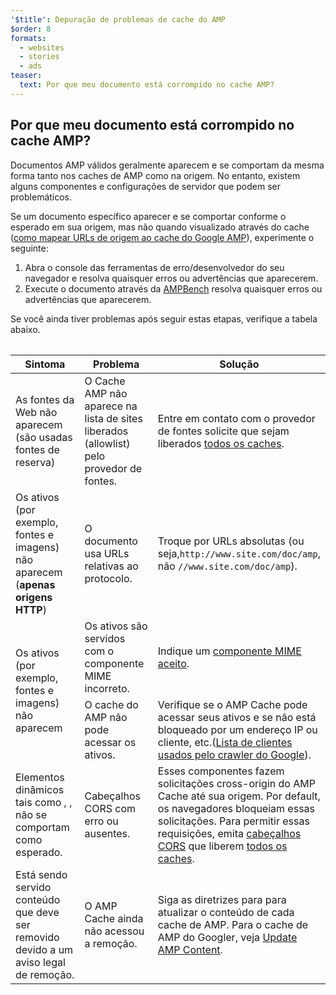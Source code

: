 ```yaml
---
'$title': Depuração de problemas de cache do AMP
$order: 8
formats:
  - websites
  - stories
  - ads
teaser:
  text: Por que meu documento está corrompido no cache AMP?
---
```


<!--
This file is imported from https://github.com/ampproject/amphtml/blob/master/spec/amp-cache-debugging.md.
Please do not change this file.
If you have found a bug or an issue please
have a look and request a pull request there.
-->

## Por que meu documento está corrompido no cache AMP? <a name="why-is-my-doc-broken-on-an-amp-cache"></a>

Documentos AMP válidos geralmente aparecem e se comportam da mesma forma tanto nos caches de AMP como na origem. No entanto, existem alguns componentes e configurações de servidor que podem ser problemáticos.

Se um documento específico aparecer e se comportar conforme o esperado em sua origem, mas não quando visualizado através do cache ([como mapear URLs de origem ao cache do Google AMP](https://developers.google.com/amp/cache/overview#amp-cache-url-format)), experimente o seguinte:

1. Abra o console das ferramentas de erro/desenvolvedor do seu navegador e resolva quaisquer erros ou advertências que aparecerem.
2. Execute o documento através da [AMPBench](https://search.google.com/test/amp) resolva quaisquer erros ou advertências que aparecerem.

Se você ainda tiver problemas após seguir estas etapas, verifique a tabela abaixo.

<table>
<table>
  <thead>
    <tr>
      <th width="30%">Sintoma</th>
      <th width="30%">Problema</th>
      <th width="40%">Solução</th>
    </tr>
  </thead>
  <tbody>
    <tr>
      <td>As fontes da Web não aparecem (são usadas fontes de reserva)</td>
      <td>O Cache AMP não aparece na lista de sites liberados (allowlist) pelo provedor de fontes.</td>
      <td>Entre em contato com o provedor de fontes solicite que sejam liberados <a href="amp-cors-requests.md#cors-security-in-amp">todos os caches</a>.</td>
    </tr>
    <tr>
      <td>Os ativos (por exemplo, fontes e imagens) não aparecem (<strong>apenas origens HTTP</strong>)</td>
      <td>O documento usa URLs relativas ao protocolo.</td>
      <td>Troque por URLs absolutas (ou seja,<code>http://www.site.com/doc/amp</code>, não <code>//www.site.com/doc/amp</code>).</td>
    </tr>
    <tr>
      <td rowspan="2">Os ativos (por exemplo, fontes e imagens) não aparecem</td>
      <td>Os ativos são servidos com o componente MIME incorreto.</td>
      <td>Indique um <a href="https://github.com/ampproject/amphtml/blob/master/spec/amp-cache-guidelines.md#guidelines-accepted-mime-types">componente MIME aceito</a>.</td>
    </tr>
    <tr>
      <td>O cache do AMP não pode acessar os ativos.</td>
      <td>Verifique se o AMP Cache pode acessar seus ativos e se não está bloqueado por um endereço IP ou cliente, etc.(<a href="https://support.google.com/webmasters/answer/1061943?hl=en">Lista de clientes usados pelo crawler do Google</a>).</td>
    </tr>
    <tr>
      <td>Elementos dinâmicos tais como <code><amp-form></amp-form></code>, <code><amp-list></amp-list></code>, não se comportam como esperado.</td>
      <td>Cabeçalhos CORS com erro ou ausentes.</td>
      <td>Esses componentes fazem solicitações cross-origin do AMP Cache até sua origem. Por default, os navegadores bloqueiam essas solicitações. Para permitir essas requisições, emita <a href="https://developer.mozilla.org/en-US/docs/Web/HTTP/Access_control_CORS">cabeçalhos CORS</a> que liberem <a href="amp-cors-requests.md">todos os caches</a>.</td>
    </tr>
    <tr>
      <td>Está sendo servido conteúdo que deve ser removido devido a um aviso legal de remoção.</td>
      <td>O AMP Cache ainda não acessou a remoção.</td>
      <td>Siga as diretrizes para  para atualizar o conteúdo de cada cache de AMP. Para o cache de AMP do Googler, veja <a href="https://developers.google.com/amp/cache/update-cache">Update AMP Content</a>.</td>
    </tr>
</tbody>
</table>

</table>
